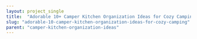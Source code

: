 ```yaml
---
layout: project_single
title:  "Adorable 10+ Camper Kitchen Organization Ideas for Cozy Camping"
slug: "adorable-10-camper-kitchen-organization-ideas-for-cozy-camping"
parent: "camper-kitchen-organization-ideas"
---
```

 